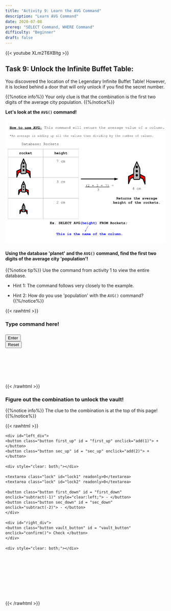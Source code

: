 ```yaml
---
title: "Activity 9: Learn the AVG Command"
description: "Learn AVG Command"
date: 2020-07-08
prereq: "SELECT Command, WHERE Command"
difficulty: "Beginner"
draft: false
---
```

<!-- Links for javascript and CSS needed for drop down logic -->
<link rel="stylesheet" href="../default/_default.css" type="text/css"></link>
<link rel="stylesheet" href="../default/_type.css" type="text/css"></link>
<script type="text/javascript" src="../default/_default.js"></script>
<script type="text/javascript" src="../default/_type.js"></script>
<script type="text/javascript" src="../default/alasql.js"></script>
<script type="text/javascript" src="../default/db.js"></script>

<script type="text/javascript" src="_activity9.js"></script>
<link rel="stylesheet" href="_activity9.css" type="text/css"></link>

{{< youtube XLm2T6XBltg >}}


## Task 9: Unlock the Infinite Buffet Table:

You discovered the location of the Legendary Infinite Buffet Table! However, it is locked behind a door that 
will only unlock if you find the secret number. 

{{%notice info%}}
Your only clue is that the combination is the first two digits of the average city population.
{{%/notice%}}

**Let's look at the `AVG()` command!**

![Explain](assets/AVG.png)

#### Using the database 'planet' and the `AVG()` command, find the first two digits of the average city 'population'!
{{%notice tip%}}
Use the command from activity 1 to view the entire database.

* Hint 1: The command follows very closely to the example.

* Hint 2: How do you use 'population' with the `AVG()` command?
{{%/notice%}}
<!-- SQL Type In Activity -->

{{< rawhtml >}}
  <div class="content_scaler">
    <div class="terminal_div" id="terminal_div">
      <div class = "outer">
        <h3 id = "commands" contenteditable="true" onclick="placeholder()">Type command here!</h3>
      </div>
      <div class = "prev">
        <h3 id = "prev"></h3>
      </div>
      <div style="clear: both;"></div> 
      <button class="button button1" onclick="sql()"> Enter </button>
      <div style="clear: both;"></div> 
      <button class = "button reset" onclick="reset()">Reset</button>
    </div> <!-- terminal_div -->
  </div> <!-- content_scaler -->
  <div style="clear: both;"></div> 
  <h1 class="error" id="sqlcommand" style="visibility:hidden"><strong>ERROR INVALID INPUT></strong></h1>
  <table id="table">
    <tr></tr>
  </table>
  <h4 id="story"></h4>

{{< /rawhtml >}}

### Figure out the combination to unlock the vault!
{{%notice info%}}
The clue to the combination is at the top of this page!
{{%/notice%}}

{{< rawhtml >}}

<div class="content_scaler">
  <div class="vault_div" id="vault_div">

    <div id="left_div">
    <button class="button first_up" id = "first_up" onclick="add(1)"> + </button>
    <button class="button sec_up" id = "sec_up" onclick="add(2)"> + </button> 
    
    <div style="clear: both;"></div> 
    
    <textarea class="lock" id="lock1" readonly>0</textarea>
    <textarea class="lock" id="lock2" readonly>0</textarea>
    
    <button class="button first_down" id = "first_down" onclick="subtract(-1)" style="clear:left;"> - </button>
    <button class="button sec_down" id = "sec_down" onclick="subtract(-2)"> - </button>
    </div>

    <div id="right_div">
    <button class="button vault_button" id = "vault_button" onclick="confirm()"> Check </button>
    </div>
    
    <div style="clear: both;"></div> 

  </div> <!-- vault_div -->
</div> <!-- content_scaler -->

<br>

<h5 id="plot" style="visibility:hidden"> You did it, Space Explorer! You found the Legendary Totem of Fun: Infinite Buffet Table! </h5> 

<!-- Unhide the Infinite Buffet Table -->
<img id="buffet" alt="buffet" style="visibility:hidden"/>

<!-- Tells User to continue mission -->
<div class="resume_plot" id="resume_plot" style="visibility:hidden">
  <div class="alert">
    <span id="check">&#10003;</span>
    You've completed the task! Continue to the next mission!
  </div>
</div>

{{< /rawhtml >}}
